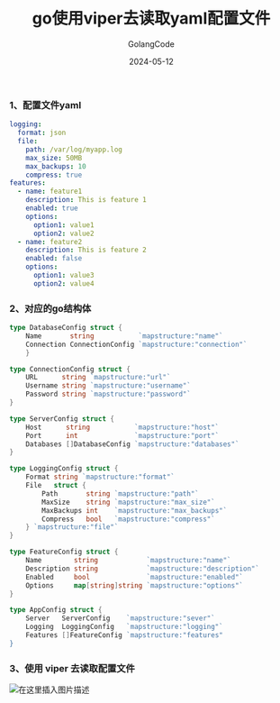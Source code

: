 ﻿---
title: go使用viper去读取yaml配置文件
shortTitle: 20.用viper去读取yaml配置文件
description: go使用viper去读取yaml配置文件
author: GolangCode
category:
  - Go
tags:
 - Go
date: 2024-05-12
---

### 1、配置文件yaml
```yaml
logging:
  format: json 
  file:
    path: /var/log/myapp.log 
    max_size: 50MB 
    max_backups: 10 
    compress: true 
features:
  - name: feature1 
    description: This is feature 1 
    enabled: true 
    options: 
      option1: value1 
      option2: value2 
  - name: feature2 
    description: This is feature 2 
    enabled: false 
    options: 
      option1: value3 
      option2: value4
```
### 2、对应的go结构体
```go
type DatabaseConfig struct {
    Name       string           `mapstructure:"name"`
    Connection ConnectionConfig `mapstructure:"connection"`
    }

type ConnectionConfig struct {
    URL      string `mapstructure:"url"`
    Username string `mapstructure:"username"`
    Password string `mapstructure:"password"`
}

type ServerConfig struct {
    Host      string           `mapstructure:"host"`
    Port      int              `mapstructure:"port"`
    Databases []DatabaseConfig `mapstructure:"databases"`
}

type LoggingConfig struct {
    Format string `mapstructure:"format"`
    File   struct {
        Path       string `mapstructure:"path"`
        MaxSize    string `mapstructure:"max_size"`
        MaxBackups int    `mapstructure:"max_backups"`
        Compress   bool   `mapstructure:"compress"`
    } `mapstructure:"file"`
}

type FeatureConfig struct {
    Name        string            `mapstructure:"name"`
    Description string            `mapstructure:"description"`
    Enabled     bool              `mapstructure:"enabled"`
    Options     map[string]string `mapstructure:"options"`
}

type AppConfig struct {
    Server   ServerConfig    `mapstructure:"sever"`
    Logging  LoggingConfig   `mapstructure:"logging"`
    Features []FeatureConfig `mapstructure:"features"
}
```
### 3、使用 viper 去读取配置文件
![在这里插入图片描述](https://cdn.golangcode.cn/images/202501181828828.png)

